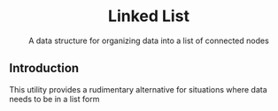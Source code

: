 <h1 style="text-align: center">Linked List</h1>

<p style="text-align: center">
  A data structure for organizing data into a list of connected nodes
</p>

## Introduction
This utility provides a rudimentary alternative for situations where data needs to be in a list form

